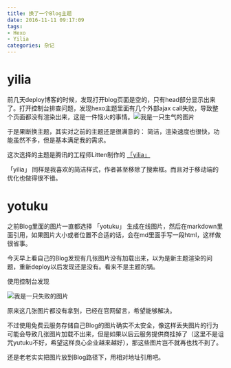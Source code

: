 ```yaml
---
title: 换了一个Blog主题
date: 2016-11-11 09:17:09
tags: 
- Hexo
- Yilia
categories: 杂记
---
```


# yilia

前几天deploy博客的时候，发现打开blog页面是空的，只有head部分显示出来了。打开控制台排查问题，发现hexo主题里面有几个外部ajax call失败，导致整个页面都没有渲染出来，这是一件恼火的事情。<img src="/assets/img/angry.png" alt="我是一只生气的图片">

于是果断换主题，其实对之前的主题还是很满意的： 简洁，渲染速度也很快，功能虽然不多，但是基本满足我的需求。

这次选择的主题是腾讯的工程师Litten制作的 [「yilia」](https://github.com/litten/hexo-theme-yilia)

「yilia」 同样是我喜欢的简洁样式，作者甚至移除了搜索框。而且对于移动端的优化也做得很不错。

# yotuku

之前Blog里面的图片一直都选择 「yotuku」 生成在线图片，然后在markdown里面引用，如果图片大小或者位置不合适的话，会在md里面手写一段html，这样做很省事。

今天早上看自己的Blog发现有几张图片没有加载出来，以为是新主题渲染的问题，重新deploy以后发现还是没有。看来不是主题的锅。

使用控制台发现

<img src="/assets/img/ajax_call_failure.png" alt="我是一只失败的图片">

原来这几张图片都没有拿到，已经在官网留言，希望能够解决。

不过使用免费云服务存储自己Blog的图片确实不太安全，像这样丢失图片的行为可能会导致几张图片加载不出来，但是如果以后云服务提供商挂掉了（这里不是诅咒yutuku不好，希望这样良心企业越来越好），那这些图片岂不就再也找不到了。

还是老老实实把图片放到Blog路径下，用相对地址引用吧。

